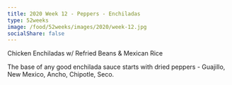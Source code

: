 ```yaml
---
title: 2020 Week 12 - Peppers - Enchiladas
type: 52weeks
image: /food/52weeks/images/2020/week-12.jpg
socialShare: false
---
```

Chicken Enchiladas w/ Refried Beans & Mexican Rice

The base of any good enchilada sauce starts with dried peppers - Guajillo, New Mexico, Ancho, Chipotle, Seco.
